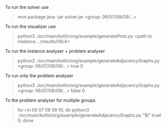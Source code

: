 To run the solver use
> mvn package
> java -jar solver.jar <group: 06/07/08/09/...>

To run the visualizer use
> python3 ./src/main/kotlin/org/example/generatePlots.py <path to instance: ../results/06/4>

To run the instance analyser + problem analyser
> python3 ./src/main/kotlin/org/example/generateAdjacencyGraphs.py <group: 06/07/08/09/...> true 0

To run only the problem analyser 
> python3 ./src/main/kotlin/org/example/generateAdjacencyGraphs.py <group: 06/07/08/09/...> false 0

To the problem analyser for multiple groups
> for i in 06 07 08 09 10; do python3 ./src/main/kotlin/org/example/generateAdjacencyGraphs.py "$i" truel 0; done
